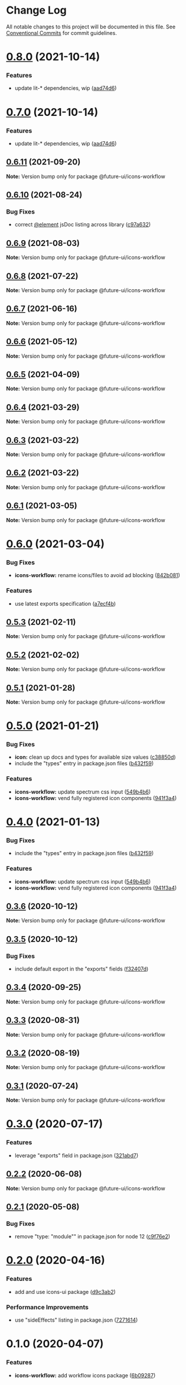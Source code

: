 # Change Log

All notable changes to this project will be documented in this file.
See [Conventional Commits](https://conventionalcommits.org) for commit guidelines.

# [0.8.0](https://github.com/adobe/spectrum-web-components/compare/@future-ui/icons-workflow@0.6.11...@future-ui/icons-workflow@0.8.0) (2021-10-14)

### Features

-   update lit-\* dependencies, wip ([aad74d6](https://github.com/adobe/spectrum-web-components/commit/aad74d6ac41d8450aee82d73aaf58ab949b72a00))

# [0.7.0](https://github.com/adobe/spectrum-web-components/compare/@future-ui/icons-workflow@0.6.11...@future-ui/icons-workflow@0.7.0) (2021-10-14)

### Features

-   update lit-\* dependencies, wip ([aad74d6](https://github.com/adobe/spectrum-web-components/commit/aad74d6ac41d8450aee82d73aaf58ab949b72a00))

## [0.6.11](https://github.com/adobe/spectrum-web-components/compare/@future-ui/icons-workflow@0.6.10...@future-ui/icons-workflow@0.6.11) (2021-09-20)

**Note:** Version bump only for package @future-ui/icons-workflow

## [0.6.10](https://github.com/adobe/spectrum-web-components/compare/@future-ui/icons-workflow@0.6.9...@future-ui/icons-workflow@0.6.10) (2021-08-24)

### Bug Fixes

-   correct [@element](https://github.com/element) jsDoc listing across library ([c97a632](https://github.com/adobe/spectrum-web-components/commit/c97a6320c16a2b3053637e22bca0d56ce0cd5ae5))

## [0.6.9](https://github.com/adobe/spectrum-web-components/compare/@future-ui/icons-workflow@0.6.8...@future-ui/icons-workflow@0.6.9) (2021-08-03)

**Note:** Version bump only for package @future-ui/icons-workflow

## [0.6.8](https://github.com/adobe/spectrum-web-components/compare/@future-ui/icons-workflow@0.6.7...@future-ui/icons-workflow@0.6.8) (2021-07-22)

**Note:** Version bump only for package @future-ui/icons-workflow

## [0.6.7](https://github.com/adobe/spectrum-web-components/compare/@future-ui/icons-workflow@0.6.6...@future-ui/icons-workflow@0.6.7) (2021-06-16)

**Note:** Version bump only for package @future-ui/icons-workflow

## [0.6.6](https://github.com/adobe/spectrum-web-components/compare/@future-ui/icons-workflow@0.6.5...@future-ui/icons-workflow@0.6.6) (2021-05-12)

**Note:** Version bump only for package @future-ui/icons-workflow

## [0.6.5](https://github.com/adobe/spectrum-web-components/compare/@future-ui/icons-workflow@0.6.4...@future-ui/icons-workflow@0.6.5) (2021-04-09)

**Note:** Version bump only for package @future-ui/icons-workflow

## [0.6.4](https://github.com/adobe/spectrum-web-components/compare/@future-ui/icons-workflow@0.6.3...@future-ui/icons-workflow@0.6.4) (2021-03-29)

**Note:** Version bump only for package @future-ui/icons-workflow

## [0.6.3](https://github.com/adobe/spectrum-web-components/compare/@future-ui/icons-workflow@0.6.2...@future-ui/icons-workflow@0.6.3) (2021-03-22)

**Note:** Version bump only for package @future-ui/icons-workflow

## [0.6.2](https://github.com/adobe/spectrum-web-components/compare/@future-ui/icons-workflow@0.6.1...@future-ui/icons-workflow@0.6.2) (2021-03-22)

**Note:** Version bump only for package @future-ui/icons-workflow

## [0.6.1](https://github.com/adobe/spectrum-web-components/compare/@future-ui/icons-workflow@0.6.0...@future-ui/icons-workflow@0.6.1) (2021-03-05)

**Note:** Version bump only for package @future-ui/icons-workflow

# [0.6.0](https://github.com/adobe/spectrum-web-components/compare/@future-ui/icons-workflow@0.5.3...@future-ui/icons-workflow@0.6.0) (2021-03-04)

### Bug Fixes

-   **icons-workflow:** rename icons/files to avoid ad blocking ([842b081](https://github.com/adobe/spectrum-web-components/commit/842b0810089b567b5d3dfca70ddc5935c4c6f477))

### Features

-   use latest exports specification ([a7ecf4b](https://github.com/adobe/spectrum-web-components/commit/a7ecf4b6da7996f36a8a89f62cc2384709497008))

## [0.5.3](https://github.com/adobe/spectrum-web-components/compare/@future-ui/icons-workflow@0.5.2...@future-ui/icons-workflow@0.5.3) (2021-02-11)

**Note:** Version bump only for package @future-ui/icons-workflow

## [0.5.2](https://github.com/adobe/spectrum-web-components/compare/@future-ui/icons-workflow@0.5.1...@future-ui/icons-workflow@0.5.2) (2021-02-02)

**Note:** Version bump only for package @future-ui/icons-workflow

## [0.5.1](https://github.com/adobe/spectrum-web-components/compare/@future-ui/icons-workflow@0.5.0...@future-ui/icons-workflow@0.5.1) (2021-01-28)

**Note:** Version bump only for package @future-ui/icons-workflow

# [0.5.0](https://github.com/adobe/spectrum-web-components/compare/@future-ui/icons-workflow@0.3.6...@future-ui/icons-workflow@0.5.0) (2021-01-21)

### Bug Fixes

-   **icon:** clean up docs and types for available size values ([c38850d](https://github.com/adobe/spectrum-web-components/commit/c38850d1120a8599d8c623302bbc2c21485c99bc))
-   include the "types" entry in package.json files ([b432f59](https://github.com/adobe/spectrum-web-components/commit/b432f5982b3b79f80af12f6d0312cbe2285e608b))

### Features

-   **icons-workflow:** update spectrum css input ([549b4b6](https://github.com/adobe/spectrum-web-components/commit/549b4b6b3743ac6ca3b8fe1048188ab96ba85eee))
-   **icons-workflow:** vend fully registered icon components ([941f3a4](https://github.com/adobe/spectrum-web-components/commit/941f3a41486fbd49eca0805fb63383f63313e71e))

# [0.4.0](https://github.com/adobe/spectrum-web-components/compare/@future-ui/icons-workflow@0.3.6...@future-ui/icons-workflow@0.4.0) (2021-01-13)

### Bug Fixes

-   include the "types" entry in package.json files ([b432f59](https://github.com/adobe/spectrum-web-components/commit/b432f5982b3b79f80af12f6d0312cbe2285e608b))

### Features

-   **icons-workflow:** update spectrum css input ([549b4b6](https://github.com/adobe/spectrum-web-components/commit/549b4b6b3743ac6ca3b8fe1048188ab96ba85eee))
-   **icons-workflow:** vend fully registered icon components ([941f3a4](https://github.com/adobe/spectrum-web-components/commit/941f3a41486fbd49eca0805fb63383f63313e71e))

## [0.3.6](https://github.com/adobe/spectrum-web-components/compare/@future-ui/icons-workflow@0.3.5...@future-ui/icons-workflow@0.3.6) (2020-10-12)

**Note:** Version bump only for package @future-ui/icons-workflow

## [0.3.5](https://github.com/adobe/spectrum-web-components/compare/@future-ui/icons-workflow@0.3.4...@future-ui/icons-workflow@0.3.5) (2020-10-12)

### Bug Fixes

-   include default export in the "exports" fields ([f32407d](https://github.com/adobe/spectrum-web-components/commit/f32407d7bbfd18e72c35b6f27740549e79957858))

## [0.3.4](https://github.com/adobe/spectrum-web-components/compare/@future-ui/icons-workflow@0.3.3...@future-ui/icons-workflow@0.3.4) (2020-09-25)

**Note:** Version bump only for package @future-ui/icons-workflow

## [0.3.3](https://github.com/adobe/spectrum-web-components/compare/@future-ui/icons-workflow@0.3.2...@future-ui/icons-workflow@0.3.3) (2020-08-31)

**Note:** Version bump only for package @future-ui/icons-workflow

## [0.3.2](https://github.com/adobe/spectrum-web-components/compare/@future-ui/icons-workflow@0.3.1...@future-ui/icons-workflow@0.3.2) (2020-08-19)

**Note:** Version bump only for package @future-ui/icons-workflow

## [0.3.1](https://github.com/adobe/spectrum-web-components/compare/@future-ui/icons-workflow@0.3.0...@future-ui/icons-workflow@0.3.1) (2020-07-24)

**Note:** Version bump only for package @future-ui/icons-workflow

# [0.3.0](https://github.com/adobe/spectrum-web-components/compare/@future-ui/icons-workflow@0.2.2...@future-ui/icons-workflow@0.3.0) (2020-07-17)

### Features

-   leverage "exports" field in package.json ([321abd7](https://github.com/adobe/spectrum-web-components/commit/321abd7b7e78ccd9157cff75a1fa3dbd06e81f79))

## [0.2.2](https://github.com/adobe/spectrum-web-components/compare/@future-ui/icons-workflow@0.2.1...@future-ui/icons-workflow@0.2.2) (2020-06-08)

**Note:** Version bump only for package @future-ui/icons-workflow

## [0.2.1](https://github.com/adobe/spectrum-web-components/compare/@future-ui/icons-workflow@0.2.0...@future-ui/icons-workflow@0.2.1) (2020-05-08)

### Bug Fixes

-   remove "type: "module"" in package.json for node 12 ([c9f76e2](https://github.com/adobe/spectrum-web-components/commit/c9f76e21e24bb844466158fe96512ab19c37c5a9))

# [0.2.0](https://github.com/adobe/spectrum-web-components/compare/@future-ui/icons-workflow@0.1.0...@future-ui/icons-workflow@0.2.0) (2020-04-16)

### Features

-   add and use icons-ui package ([d9c3ab2](https://github.com/adobe/spectrum-web-components/commit/d9c3ab212b4f756334e857fc513ccbf0a4dff9cc))

### Performance Improvements

-   use "sideEffects" listing in package.json ([7271614](https://github.com/adobe/spectrum-web-components/commit/7271614c0ca3ccf3566583bb59467eb15a6199cd))

# 0.1.0 (2020-04-07)

### Features

-   **icons-workflow:** add workflow icons package ([6b09287](https://github.com/adobe/spectrum-web-components/commit/6b09287d5c169205f0cc332b2158d57e7ef4a4b7))

